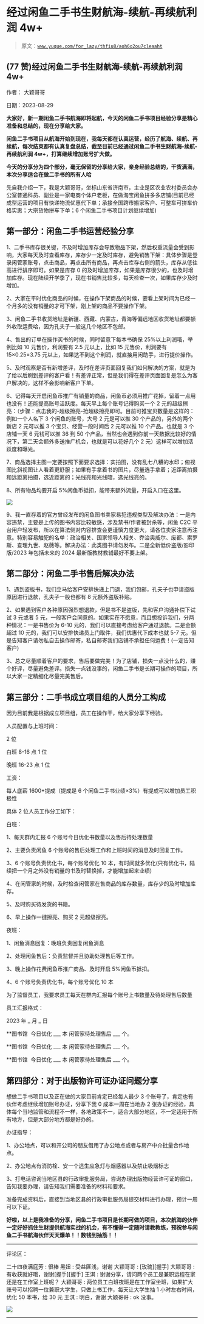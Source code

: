 # 经过闲鱼二手书生财航海-续航-再续航利润 4w+

> 原文：[`www.yuque.com/for_lazy/thfiu8/aoh6o2ou7cleaaht`](https://www.yuque.com/for_lazy/thfiu8/aoh6o2ou7cleaaht)

## (77 赞)经过闲鱼二手书生财航海-续航-再续航利润 4w+

作者： 大颖哥哥

日期：2023-08-29

**大家好，新一期闲鱼二手书航海即将起航，今天的闲鱼二手书项目经验分享是精心准备和总结的，现在分享给大家。**

**闲鱼二手书项目从航海开始到现在，我每天都在认真运营，经历了航海、续航、再续航，每次结束都有认真复盘总结，截至目前已经通过闲鱼二手书生财航海-续航-再续航利润 4w+，打算继续增加账号扩大做。**

**今天的分享分为四个部分，毫无保留的分享给大家，亲身经验总结的，干货满满，本次分享适合在做二手书的所有人哈**

先自我介绍一下，我是大颖哥哥，坐标山东省济南市，主业是区农业农村委员会办公室普通科员、副业是一家电商个体户老板，在做淘宝闲鱼拼多多店铺(目前已经成型运营的项目有快递物流优惠代下单；承接全国跨市搬家客户、可整车可拼车价格实惠；大宗货物拼车下单；6 个闲鱼二手书项目计划继续增加)

## 第一部分：闲鱼二手书运营经验分享

1、二手书库存很关键，不及时增加库存会导致物品下架，然后权重流量会受到影响，大家每天及时查看库存，库存少一定及时库存，避免销售下架：具体步骤是登录闲管家账号，点击商品，再点击所有商品，再点击库存右侧的箭头，库存从低往高进行排序即可。如果是库存 0 的及时增加库存，如果是库存很少的，也及时增加库存。现在陆续开学季了，现在书销售比较多，每天检查一次，如果库存少及时增加。

2、大家在平时优化商品的时候，在操作下架商品的时候，要看上架时间为已经一个月多的没有销量的才可下架，刚上架的商品不要操作下架。

3、闲鱼二手书收货地址是新疆、西藏、内蒙古，青海等偏远地区收货地址都要额外收取运费哈，因为孔夫子一般这几个地区不包邮。

4、售出的订单在操作买书的时候，同时留意下每本书确保 25%以上利润哦，举例比如 10 元售价，利润要有 2.5 元以上，比如 15 元售价，利润要有 15×0.25=3.75 元以上，如果达不到这个利润，就直接用闲助手，进行提价操作。

5、及时观察是否有新增差评，及时在差评页面回复我们如何解决的方案，就是为了给以后刷到差评的客户看！有差评正常，但是我们得在差评页面回复是怎么为客户解决的，这样不会影响新客户下单。

6、记得每天开启闲鱼币推广有销量的商品，闲鱼币必须用推广花掉，留着一点用也没有！还能提高账号活跃度。每天早上每个账号记得购买一个 2 元的超级擦亮：（步骤：点击我的-超级擦亮-抢超级擦亮即可。目前可推宝贝数量是这样的：例如一个人名下 3 个闲鱼的账号，大号 2 元是可以推 30 个产品的，另外的两个新店 2 元可以推 3 个宝贝、经营一段时间后 2 元可以推 10 个产品。也就是 3 个店铺一天 6 元钱可以推 36 到 50 个产品，当然也会遇到你前一天数据比较好的情况下，第二天会额外多送推广机会，也就是可以花好几个 2 元）这样可以增加活跃度和曝光。

7、商品选择主图一定要按照下面要求选择：实拍图，没有乱七八糟的水印；俯视图比斜视图让人看着更舒服；如果有手拿着书的图片，尽量选手拿着；近距离拍摄和远距离拍摄，选近距离的；光线亮和光线暗，选光线亮的。

8、所有物品均要开启 5%闲鱼币抵扣，能带来额外流量，开启入口在这里。

![](img/b8b60a28004c670129c088aeb6eb0238.png)

9、我一直存着的官方曾经发布的闲鱼图书卖家易犯违规类型及解决办法：一是内容违禁，主要是上传的图书内容比较敏感，涉及禁书/作者被封杀等，闲鱼 C2C 平台用户轻发布，所以在算法侧对内容排查会更谨慎力度更大，请各位卖家注意再注意。特别容易触犯的名单：政治相关、国家领导人相关、乔治奥威尔、废都、索罗斯、查理九世、赵薇等。解决办法：此类图书请勿发布。二是全新低价盗版/影印版/2023 年包括未来的 2024 最新版教材教辅最好不要上架。

## 第二部分：闲鱼二手书售后解决办法

1、遇到盗版书，我们立马给客户安排快递上门退，我们包邮，孔夫子也申请盗版原因进行退款，孔夫子一般也都有 8 元额外盗版补贴。

2、如果遇到客户各种原因强烈想退款，但是书不是盗版，先和客户沟通补偿下试试 3 元或者 5 元，一般客户会同意的。如果实在不愿意，而且想投诉我们，分两种情况：一是书售价为 6-10 元的，我们可以直接考虑给客户通过退款。二是金额超过 10 元的，我们可以安排快递员上门取件，我们优惠代下成本也就 5-7 元。但是告知客户请勿私自去操作邮寄，私自邮寄我们店铺不承担任何运费！(一定告知客户)

3、总之尽量顺着客户的要求，售后要做完美！为了店铺，损失一点没什么的，赚个好评，尽量避免差评。损失一点钱没事的，闲鱼二手书是长期可操作的项目，所以大家一定精细化尽量完美售后。

## 第三部分：二手书成立项目组的人员分工构成

因为目前我是根据成立项目组，员工在操作干，给大家分享下经验。

人员配置与上班时间：

2 位

白班 8-16 点 1 位

晚班 16-23 点 1 位

工资：

每人底薪 1600+提成（提成是 6 个闲鱼二手书业绩×3%）有提成可以增加员工积极性

具体 2 位人员工作分工如下：

白班：

1、每天群内汇报 6 个账号今日优化书数量以及售后待处理数量

2、主要负责闲鱼 6 个账号的售后处理工作和上班时间的消息及时回复工作。

3、6 个账号负责优化书，每个账号优化 10 本，有时间就多优化(只有优化书，陆续把一个月之外没有销量的书及时替换掉，才能增加起来业绩)

4、在闲管家的时候，及时检查闲管家在售商品的库存数量，库存少的及时增加库存。

5、及时购买待发货的书籍。

6、早上操作一键擦亮、购买 2 元超级擦亮。

夜班：

1、闲鱼消息回复：晚班负责回复闲鱼消息

2、处理闲鱼售后：负责监督并且协助处理售后等工作。

3、晚上操作花费闲鱼币推广商品、及时开启 5%闲鱼币抵扣。

4、6 个账号负责优化书，每个账号优化 10 本

为了监督员工，我要求员工每天在群内汇报每个账号上书数量及待处理售后数量

员工汇报格式：

2023 年 _ 月 _ 日

**图书馆  今日优化 ___ 本 闲管家待处理售后 ___ 个。

**图书馆  今日优化 ___ 本 闲管家待处理售后 ___ 个。

**图书馆  今日优化 ___ 本 闲管家待处理售后 ___ 个。

## 第四部分：对于出版物许可证办证问题分享

想做二手书项目以及正在做的大家目前肯定已经每人最少 3 个账号了，肯定也有伙伴考虑继续增加账号办证，分享下我 0 成本一周在当地办 2 张办证的经验，具体每个当地监管和流程不一样，各地政策不一，适合大部分地区，不一定适用于所有地方，但是大部分地方都是好办的。

办证指导：

1、办公地点，可以和开公司的朋友借用了办公地点或者与房产中介批量合作地点。

2、办公地点有消防栓、安一个逃生应急灯与烟感器以及禁止吸烟标志

3、打电话咨询当地区县的行政审批服务局，咨询办理出版物经营许可证的窗口，告知我要办理，请告知我们需要准备的材料和要求。

准备完成资料后，直接到当地区县的行政审批服务局提交材料进行办理，预计一周可以下证。

**好啦，以上是我准备的分享，闲鱼二手书项目是长期可做的项目，本次航海的伙伴一定好好抓住生财提供航海实战的机会，有不懂得一定随时请教教练，预祝参与闲鱼二手书航海伙伴天天爆单！！数钱到抽筋！！**

* * *

评论区：

二十四夜满庭芳 : 很棒
黑妞 : 受益匪浅，谢谢
大颖哥哥 : [玫瑰][握手]
大颖哥哥 : 有收获就好哦，谢谢[握手][握手]
王淇 : 谢谢分享，请问两个员工是兼职远程在家还是在工作室上班呢？
大颖哥哥 : 两位员工白班夜班是在工作室坐班，如果扩大账号可以招聘一位兼职大学生，只做上书工作，每天让大学生抽 1 小时左右时间，优化 50 本书，给 30 元
王淇 : 明白，谢谢
大颖哥哥 : ok 没事。

![](img/1c37d505930596d12a88ab23e11aa07a.png)

* * *